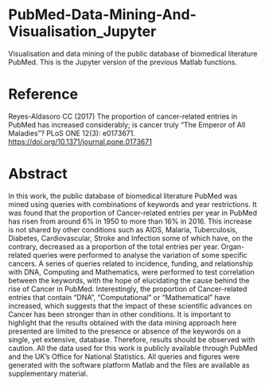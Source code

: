 # PubMed-Data-Mining-And-Visualisation_Jupyter
Visualisation and data mining of the public database of biomedical literature PubMed. This is the Jupyter version of the previous Matlab functions.






<h1>Reference <br>
</h1>

Reyes-Aldasoro CC (2017) The proportion of cancer-related entries in PubMed has increased considerably; is cancer truly “The Emperor of All Maladies”? PLoS ONE 12(3): e0173671. https://doi.org/10.1371/journal.pone.0173671

<h1> Abstract <br>
</h1>

In this work, the public database of biomedical literature PubMed was mined using queries with combinations of keywords and year restrictions. It was found that the proportion of Cancer-related entries per year in PubMed has risen from around 6% in 1950 to more than 16% in 2016. This increase is not shared by other conditions such as AIDS, Malaria, Tuberculosis, Diabetes, Cardiovascular, Stroke and Infection some of which have, on the contrary, decreased as a proportion of the total entries per year. Organ-related queries were performed to analyse the variation of some specific cancers. A series of queries related to incidence, funding, and relationship with DNA, Computing and Mathematics, were performed to test correlation between the keywords, with the hope of elucidating the cause behind the rise of Cancer in PubMed. Interestingly, the proportion of Cancer-related entries that contain “DNA”, “Computational” or “Mathematical” have increased, which suggests that the impact of these scientific advances on Cancer has been stronger than in other conditions. It is important to highlight that the results obtained with the data mining approach here presented are limited to the presence or absence of the keywords on a single, yet extensive, database. Therefore, results should be observed with caution. All the data used for this work is publicly available through PubMed and the UK’s Office for National Statistics. All queries and figures were generated with the software platform Matlab and the files are available as supplementary material.


<br />
